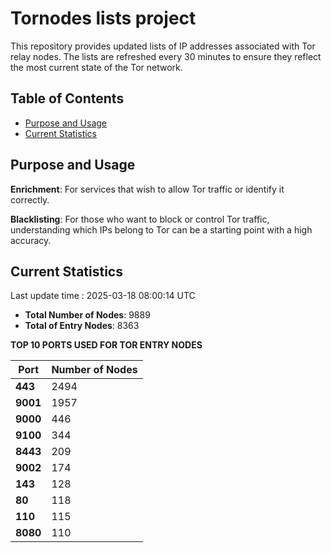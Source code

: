 # Tornodes lists project

This repository provides updated lists of IP addresses associated with Tor relay nodes. The lists are refreshed every 30 minutes to ensure they reflect the most current state of the Tor network.

## Table of Contents

- [Purpose and Usage](#purpose-and-usage)
- [Current Statistics](#current-statistics)


## Purpose and Usage

**Enrichment**: For services that wish to allow Tor traffic or identify it correctly.

**Blacklisting**: For those who want to block or control Tor traffic, understanding which IPs belong to Tor can be a starting point with a high accuracy.

## Current Statistics

Last update time : 2025-03-18 08:00:14 UTC

- **Total Number of Nodes**: 9889
- **Total of Entry Nodes**: 8363

**TOP 10 PORTS USED FOR TOR ENTRY NODES**

| **Port** | **Number of Nodes** |
|------|-----------------|
| **443**   | 2494  |
| **9001**   | 1957  |
| **9000**   | 446  |
| **9100**   | 344  |
| **8443**   | 209  |
| **9002**   | 174  |
| **143**   | 128  |
| **80**   | 118  |
| **110**   | 115  |
| **8080**   | 110  |

